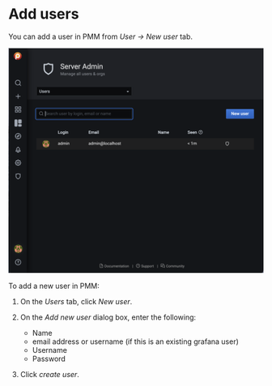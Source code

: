 
# Add users

You can add a user in PMM from *User → New user* tab.

![!](../../_images/PMM-manage-users.png)

To add a new user in PMM:

1. On the *Users* tab, click *New user*.
2. On the *Add new user* dialog box, enter the following:
    - Name
    - email address or username (if this is an existing grafana user)
    - Username
    - Password

3. Click *create user*.
